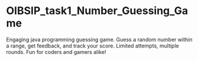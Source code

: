 # OIBSIP_task1_Number_Guessing_Game
Engaging java programming guessing game. Guess a random number within a range, get feedback, and track your score. Limited attempts, multiple rounds. Fun for coders and gamers alike!
